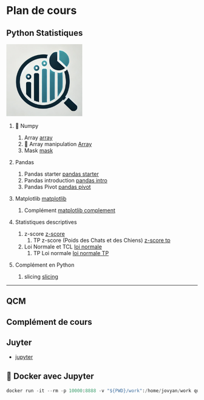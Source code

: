 # Plan de cours

## Python Statistiques 

<img src="./images/stat.png" width="200" />

1. 🐍  Numpy 
   1. Array [array](./Supports/chap-array-maths.md)
   2. 🏅 Array manipulation [Array](./Supports/chap-manipulation-array.md)
   3. Mask [mask](./Supports/chap-numpy-mask.md)

2. Pandas
   1. Pandas starter [pandas starter](./Supports/chap-pandas-starter.md)
   2. Pandas introduction [pandas intro](./Supports/chap-pandas-introduction.md)
   3. Pandas Pivot [pandas pivot](./Supports/chap-pandas-pivot.md)
3. Matplotlib [matplotlib](./Supports/chap-graphique.md)
   1. Complément [matplotlib complement](./Supports/chap-graphique-complements.md)

4. Statistiques descriptives
   1. z-score [z-score](./Supports/chap-zscore.md)
      1. TP z-score (Poids des Chats et des Chiens) [z-score tp](./Supports/tp-z-score.md)
   2. Loi Normale et TCL [loi normale](./Supports/chap-loi-normale-introduction.md)
      1. TP Loi normale [loi normale TP](./Supports/tp-loi-normale.md)
   
5. Complément en Python
   1. slicing [slicing](./Supports/chap-slicing.md)
---

## QCM


## Complément de cours

   
## Juyter 

- [jupyter](https://jupyter.org/)

## 🐳 Docker avec Jupyter 

```python
docker run -it --rm -p 10000:8888 -v "${PWD}/work":/home/jovyan/work quay.io/jupyter/datascience-notebook:2024-04-29
```
